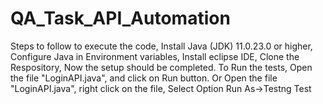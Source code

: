 # QA_Task_API_Automation
Steps to follow to execute the code,
Install Java (JDK) 11.0.23.0 or higher,
Configure Java in Environment variables,
Install eclipse IDE,
Clone the Respository,
Now the setup should be completed.
To Run the tests, Open the file "LoginAPI.java", and click on Run button.
Or Open the file "LoginAPI.java", right click on the file, Select Option Run As->Testng Test

